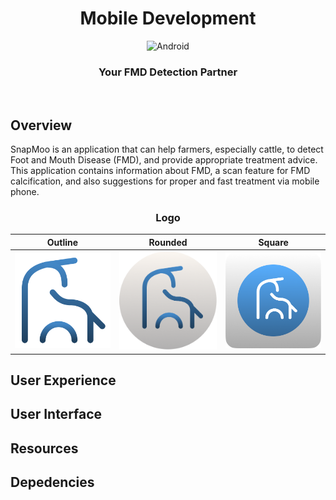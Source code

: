 <div align="center">
  <h1> Mobile Development </h1>
  <img src="https://akcdn.detik.net.id/visual/2019/08/23/e412ce12-121b-4c45-a498-4cc683075f4d_169.jpeg?w=400&q=90" alt="Android" width="500">
  <h3>Your FMD Detection Partner</h2>
</div>
<br>
<h2>Overview</h2>
<p1>SnapMoo is an application that can help farmers, especially cattle, to detect Foot and Mouth Disease (FMD), and provide appropriate treatment advice. This application contains information about FMD, a scan feature for FMD calcification, and also suggestions for proper and fast treatment via mobile phone.</p1>
 
<div align="center">
  <h3>Logo</h3>

|   Outline   |    Rounded     |    Square    |  
|-------------|-----------------------|---------------------|
|   <img src="https://github.com/snapmoo/snapmoo/blob/main/assets/logo-outline.png" alt="Logo" width="200">|   <img src="https://github.com/snapmoo/snapmoo/blob/main/assets/logo-rounded.png" alt="Logo" width="200"> |   <img src="https://github.com/snapmoo/snapmoo/blob/main/assets/logo.png" alt="Logo" width="200">    |
</div>

## User Experience

## User Interface

## Resources

## Depedencies



